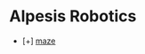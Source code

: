 
Alpesis Robotics
==============================================================================

- [+] [maze](https://github.com/alpesis-robotics/maze)
